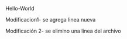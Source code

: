 Hello-World

Modificacion1- se agrega linea nueva

Modificación 2- se elimino una linea del archivo

